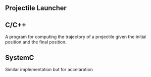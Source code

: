 
## Projectile Launcher

## C/C++
A program for computing the trajectory of a projectile given the initial
position and the final position.


## SystemC
Similar implementation but for accelaration
